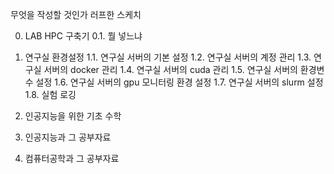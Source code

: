 무엇을 작성할 것인가 러프한 스케치

0. LAB HPC 구축기
0.1. 뭘 넣느냐

1. 연구실 환경설정
1.1. 연구실 서버의 기본 설정
1.2. 연구실 서버의 계정 관리
1.3. 연구실 서버의 docker 관리
1.4. 연구실 서버의 cuda 관리
1.5. 연구실 서버의 환경변수 설정
1.6. 연구실 서버의 gpu 모니터링 환경 설정
1.7. 연구실 서버의 slurm 설정
1.8. 실험 로깅

2. 인공지능을 위한 기초 수학

3. 인공지능과 그 공부자료

4. 컴퓨터공학과 그 공부자료
